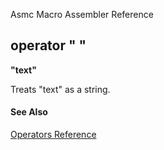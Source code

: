 Asmc Macro Assembler Reference

## operator " "

**"text"**


Treats "text" as a string.

#### See Also

[Operators Reference](readme.md)